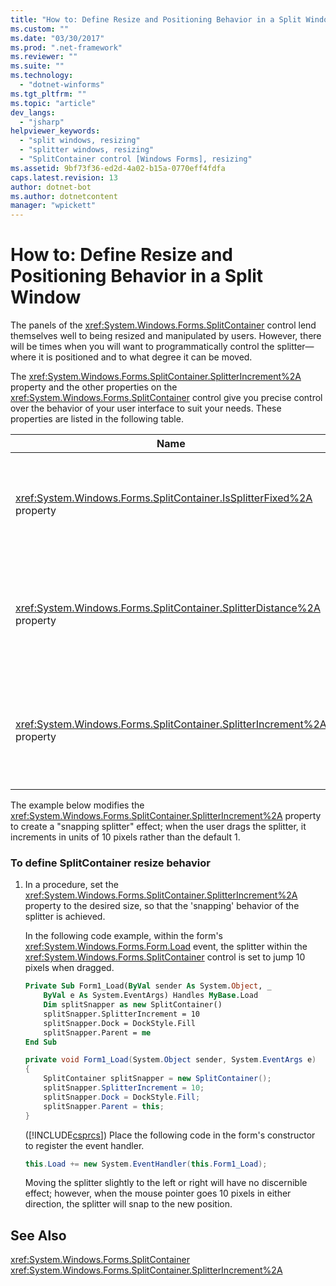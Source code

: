 ```yaml
---
title: "How to: Define Resize and Positioning Behavior in a Split Window | Microsoft Docs"
ms.custom: ""
ms.date: "03/30/2017"
ms.prod: ".net-framework"
ms.reviewer: ""
ms.suite: ""
ms.technology: 
  - "dotnet-winforms"
ms.tgt_pltfrm: ""
ms.topic: "article"
dev_langs: 
  - "jsharp"
helpviewer_keywords: 
  - "split windows, resizing"
  - "splitter windows, resizing"
  - "SplitContainer control [Windows Forms], resizing"
ms.assetid: 9bf73f36-ed2d-4a02-b15a-0770eff4fdfa
caps.latest.revision: 13
author: dotnet-bot
ms.author: dotnetcontent
manager: "wpickett"
---
```

# How to: Define Resize and Positioning Behavior in a Split Window
The panels of the <xref:System.Windows.Forms.SplitContainer> control lend themselves well to being resized and manipulated by users. However, there will be times when you will want to programmatically control the splitter—where it is positioned and to what degree it can be moved.  
  
 The <xref:System.Windows.Forms.SplitContainer.SplitterIncrement%2A> property and the other properties on the <xref:System.Windows.Forms.SplitContainer> control give you precise control over the behavior of your user interface to suit your needs. These properties are listed in the following table.  
  
|Name|Description|  
|----------|-----------------|  
|<xref:System.Windows.Forms.SplitContainer.IsSplitterFixed%2A> property|Determines if the splitter is movable by means of the keyboard or mouse.|  
|<xref:System.Windows.Forms.SplitContainer.SplitterDistance%2A> property|Determines the distance in pixels from the left or upper edge to the movable splitter bar.|  
|<xref:System.Windows.Forms.SplitContainer.SplitterIncrement%2A> property|Determines the minimum distance, in pixels, that the splitter can be moved by the user.|  
  
 The example below modifies the <xref:System.Windows.Forms.SplitContainer.SplitterIncrement%2A> property to create a "snapping splitter" effect; when the user drags the splitter, it increments in units of 10 pixels rather than the default 1.  
  
### To define SplitContainer resize behavior  
  
1.  In a procedure, set the <xref:System.Windows.Forms.SplitContainer.SplitterIncrement%2A> property to the desired size, so that the 'snapping' behavior of the splitter is achieved.  
  
     In the following code example, within the form's <xref:System.Windows.Forms.Form.Load> event, the splitter within the <xref:System.Windows.Forms.SplitContainer> control is set to jump 10 pixels when dragged.  
  
    ```vb  
    Private Sub Form1_Load(ByVal sender As System.Object, _  
        ByVal e As System.EventArgs) Handles MyBase.Load  
        Dim splitSnapper as new SplitContainer()  
        splitSnapper.SplitterIncrement = 10  
        splitSnapper.Dock = DockStyle.Fill  
        splitSnapper.Parent = me  
    End Sub  
    ```  
  
    ```csharp  
    private void Form1_Load(System.Object sender, System.EventArgs e)  
    {  
        SplitContainer splitSnapper = new SplitContainer();  
        splitSnapper.SplitterIncrement = 10;  
        splitSnapper.Dock = DockStyle.Fill;  
        splitSnapper.Parent = this;  
    }  
    ```  
  
     ([!INCLUDE[csprcs](../../../../includes/csprcs-md.md)]) Place the following code in the form's constructor to register the event handler.  
  
    ```csharp  
    this.Load += new System.EventHandler(this.Form1_Load);  
    ```  
  
     Moving the splitter slightly to the left or right will have no discernible effect; however, when the mouse pointer goes 10 pixels in either direction, the splitter will snap to the new position.  
  
## See Also  
 <xref:System.Windows.Forms.SplitContainer>   
 <xref:System.Windows.Forms.SplitContainer.SplitterIncrement%2A>
